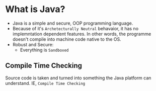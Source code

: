 # What is Java?
* Java is a simple and secure, OOP programming language.
* Because of it's `Archetecturally Neutral` behavaior, it has no implemntation dependent features. In other words, the programme doesn't compile into machine code native to the OS.
* Robust and Secure:
    * Everything is `Sandboxed`

## Compile Time Checking
Source code is taken and turned into something the Java platform can understand. IE, `Compile Time Checking`
   
